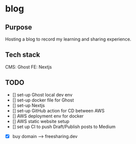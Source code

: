 # blog

## Purpose

Hosting a blog to record my learning and sharing experience.

## Tech stack

CMS: Ghost
FE: Nextjs

## TODO

- [] set-up Ghost local dev env
- [] set-up docker file for Ghost
- [] set-up Nextjs
- [] set-up GitHub action for CD between AWS
- [] AWS deployment env for docker
- [] AWS static website setup
- [] set up CI to push Draft/Publish posts to Medium
- [x] buy domain --> freesharing.dev
